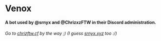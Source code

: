 # Venox
#### A bot used by @srnyx and @ChrizxzFTW in their Discord administration.
###### Go to [chrizftw.cf](https://chrizftw.cf) by the way ;) (I guess [srnyx.xyz](https://srnyx.xyz) too :/)

